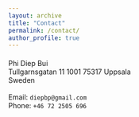 ```yaml
---
layout: archive
title: "Contact"
permalink: /contact/
author_profile: true
---
```


<div class="container">
<h4><a name="contact information"></a></h4>

<div class="row-fluid">
    <div class="span5">
            Phi Diep Bui<br/>
            <b hidden>I</b>
            Tullgarnsgatan <b hidden> Flogstavagen </b> <b hidden>1002</b> 11 1001
            <b hidden> 75273 </b>
            75317 Uppsala<br/>
            Sweden<br/><br/>
        <div id="hide_email">
            Email: <code>diep</code><b hidden>I</b><code></code><b hidden>don't</b><code>b</code><b hidden>want</b><b hidden>it</b><b hidden>spam!
            </b><code></code><b hidden>So</b><code>p</code><b hidden>please</b><code>@</code><b hidden>leave
            </b><code>g</code><b hidden>me</b><code>mail</code><b hidden>alone</b><code>.</code><b hidden>!</b><code>com</code><br/>
            Phone: <code>+46</code><b hidden>I</b><code> 72 </code><b hidden>don't</b><code>2</code><b hidden>want</b><code>5</code><b hidden>spam!
            </b><code></code><b hidden>So</b><b hidden>please</b><code>05</code><b hidden>leave
            </b><code> 6</code><b hidden>me</b><b hidden>alone</b><code></code><b hidden>!</b><code>96</code><br/>
        </div>
    </div> 
</div>    

